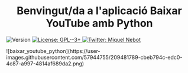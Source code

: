 <h1 align="center">Benvingut/da a l'aplicació <b>Baixar YouTube amb Python</b></h1>
<p>
  <img alt="Version" src="https://img.shields.io/badge/version-0.2-blue.svg?cacheSeconds=2592000" />
  <a href="https://www.gnu.org/licenses/gpl-3.0.html" target="_blank">
    <img alt="License: GPL--3+" src="https://img.shields.io/badge/License-GPL--3+-yellow.svg" />
  </a>
  <a href="https://twitter.com/miquelnebot" target="_blank">
    <img alt="Twitter: Miquel Nebot" src="https://img.shields.io/twitter/follow/miquelnebot.svg?style=social" />
  </a>
</p>
![baixar_youtube_python](https://user-images.githubusercontent.com/57944755/209481789-cbeb794c-edc0-4c87-a997-4814af689da2.png)
